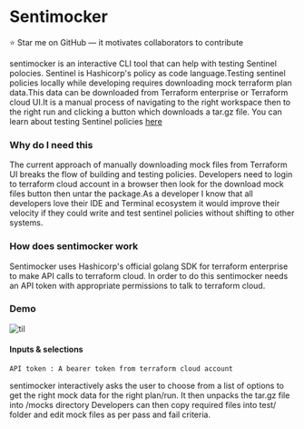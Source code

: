 # Sentimocker

:star: Star me on GitHub — it motivates collaborators to contribute

sentimocker is an interactive CLI tool that can help with testing Sentinel polocies.
Sentinel is Hashicorp's policy as code language.Testing sentinel policies locally while
developing requires downloading mock terraform plan data.This data can be downloaded
from Terraform enterprise or Terraform cloud UI.It is a manual process of navigating to the right
workspace then to the right run and clicking a button which downloads a tar.gz file.
You can learn about testing Sentinel policies [here](https://medium.com/hashicorp-engineering/writing-and-testing-sentinel-policies-for-terraform-enterprise-2611112d5752)

### Why do I need this
The current approach of manually downloading mock files from Terraform UI breaks the flow of
building and testing policies. Developers need to login to terraform cloud account in a browser
then look for the download mock files button then untar the package.As a developer I know that all developers love their IDE
and Terminal ecosystem it would improve their velocity if they could write and test
sentinel policies without shifting to other systems.

### How does sentimocker work
Sentimocker uses Hashicorp's official golang SDK for terraform enterprise to make
API calls to terraform cloud. In order to do this sentimocker needs an API token with appropriate permissions
to talk to terraform cloud.

### Demo
![til](./usage.gif)

#### Inputs & selections
`API token : A bearer token from terraform cloud account`

sentimocker interactively asks the user to choose from a list of options to get the right mock data
for the right plan/run.
It then unpacks the tar.gz file into /mocks directory
Developers can then copy required files into test/ folder and edit mock files as per pass and
fail criteria.
